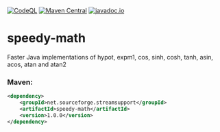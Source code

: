 [![CodeQL](https://github.com/stefan-zobel/speedy-math/actions/workflows/codeql.yml/badge.svg)](https://github.com/stefan-zobel/speedy-math/actions/workflows/codeql.yml)
[![Maven Central](https://img.shields.io/maven-central/v/net.sourceforge.streamsupport/speedy-math.svg)](http://mvnrepository.com/artifact/net.sourceforge.streamsupport/speedy-math)
[![javadoc.io](https://javadoc.io/badge2/net.sourceforge.streamsupport/speedy-math/javadoc.svg)](https://javadoc.io/doc/net.sourceforge.streamsupport/speedy-math)

# speedy-math

Faster Java implementations of hypot, expm1, cos, sinh, cosh, tanh, asin, acos, atan and atan2

### Maven:

```xml
<dependency>
    <groupId>net.sourceforge.streamsupport</groupId>
    <artifactId>speedy-math</artifactId>
    <version>1.0.0</version>
</dependency>
```
